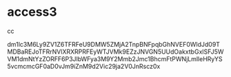 # access3
cc

dm1lc3M6Ly9ZV1Z6TFRFeU9DMW5ZMjA2TnpBNFpqbGhNVEF0WldJd09TMDBaREJoTFRrNVlXRXRPRFEyWTJVMk9EZzJNVGN5UUdOakxtbGxlSFJ5WVM1dmNtYzZORFF6P3JlbWFya3M9Y2Mmb2Jmc1BhcmFtPWNjLmlleHRyYS5vcmcmcGF0aD0vJm9iZnM9d2Vic29ja2V0JnRscz0x
